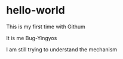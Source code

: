 # hello-world
This is my first time with Githum

It is me Bug-Yingyos


I am still trying to understand the mechanism
